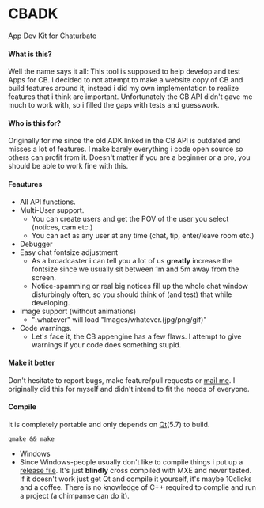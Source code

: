 # CBADK
App Dev Kit for Chaturbate


#### What is this?
Well the name says it all: This tool is supposed to help develop and test Apps for CB.
I decided to not attempt to make a website copy of CB and build features around it, instead i did my own implementation to realize features that i think are important.
Unfortunately the CB API didn't gave me much to work with, so i filled the gaps with tests and guesswork.

#### Who is this for?
Originally for me since the old ADK linked in the CB API is outdated and misses a lot of features.
I make barely everything i code open source so others can profit from it.
Doesn't matter if you are a beginner or a pro, you should be able to work fine with this.


#### Feautures
* All API functions.
* Multi-User support.
  * You can create users and get the POV of the user you select (notices, cam etc.)  
  * You can act as any user at any time (chat, tip, enter/leave room etc.)
* Debugger
* Easy chat fontsize adjustment
  * As a broadcaster i can tell you a lot of us **greatly** increase the fontsize since we usually sit between 1m and 5m away from the screen.
  * Notice-spamming or real big notices fill up the whole chat window disturbingly often, so you should think of (and test) that while developing.
* Image support (without animations)
  * ":whatever" will load "Images/whatever.(jpg/png/gif)"
* Code warnings.
  * Let's face it, the CB appengine has a few flaws. I attempt to give warnings if your code does something stupid.



#### Make it better
Don't hesitate to report bugs, make feature/pull requests or [mail me](mailto:llua.chaturbate@gmail.com). I originally did this for myself and didn't intend to fit the needs of everyone.


#### Compile
It is completely portable and only depends on [Qt](https://www.qt.io/)(5.7) to build.
```
qmake && make
```
 * Windows 
  * Since Windows-people usually don't like to compile things i put up a [release file](https://github.com/lluachaturbate/CBADK/releases/). It's just **blindly** cross compiled with MXE and never tested. If it doesn't work just get Qt and compile it yourself, it's maybe 10clicks and a coffee. There is no knowledge of C++ required to complie and run a project (a chimpanse can do it).

